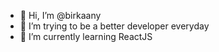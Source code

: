 - 👋 Hi, I’m @birkaany
- 👀 I’m trying to be a better developer everyday
- 🌱 I’m currently learning ReactJS


<!---
birkaany/birkaany is a ✨ special ✨ repository because its `README.md` (this file) appears on your GitHub profile.
You can click the Preview link to take a look at your changes.
--->
